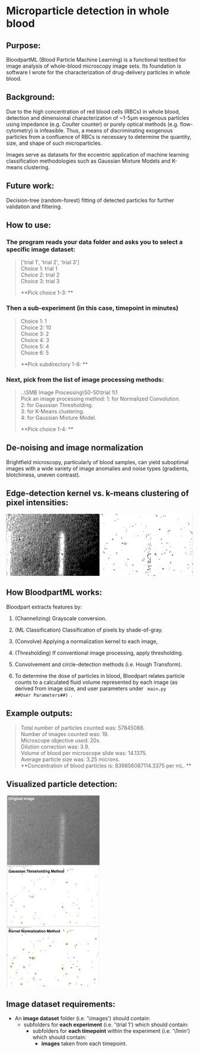 # Microparticle detection in whole blood

## Purpose:
BloodpartML (Blood Particle Machine Learning) is a functional testbed for image analysis of whole-blood microscopy image sets. Its foundation is software I wrote for the characterization of drug-delivery particles in whole blood. 

## Background:
Due to the high concentration of red blood cells (RBCs) in whole blood, detection and dimensional characterization of ~1-5μm exogenous particles using impedance (e.g. Coulter counter) or purely optical methods (e.g. flow-cytometry) is infeasible.  Thus, a means of discriminating exogenous particles from a confluence of RBCs is necessary to determine the quantity, size, and shape of such microparticles. 

Images serve as datasets for the eccentric application of machine learning classification methodologies such as Gaussian Mixture Models and K-means clustering.  

## Future work:
Decision-tree (random-forest) fitting of detected particles for further validation and filtering. 

## How to use:
### The program reads your data folder and asks you to select a specific image dataset:

> ['trial 1', 'trial 2', 'trial 3']  
> Choice 1: trial 1  
> Choice 2: trial 2  
> Choice 3: trial 3  
>  
> **Pick choice 1-3:  <enter an input> **

### Then a sub-experiment (in this case, timepoint in minutes)

> Choice 1: 1  
> Choice 2: 10  
> Choice 3: 2  
> Choice 4: 3  
> Choice 5: 4  
> Choice 6: 5  
>  
> **Pick subdirectory 1-6:  <enter an input> **

### Next, pick from the list of image processing methods:

> ..\SMB Image Processing\50-50\trial 1\1  
> Pick an image processing method:
> 1: for Normalized Convolution.  
> 2: for Gaussian Thresholding.   
> 3: for K-Means clustering.   
> 4: for Gaussian Mixture Model.
>
> **Pick choice 1-4: <enter an input> **

## De-noising and image normalization
Brightfield microscopy, particularly of blood samples, can yield suboptimal images with a wide variety of image anomalies and noise types (gradients, blotchiness, uneven contrast).  

## Edge-detection kernel vs. k-means clustering of pixel intensities: 
![example](/readme_images/GTvsKM.png?raw=true "GTvsKM")

## How BloodpartML works:

Bloodpart extracts features by: 
1. (Channelizing) Grayscale conversion.
2. (ML Classification)  Classification of pixels by shade-of-gray.
3. (Convolve) Applying a normalization kernel to each image,
4. (Thresholding) If conventional image processing, apply thresholding. 
5. Convolvement and circle-detection methods (i.e. Hough Transform).

2. To determine the dose of particles in blood, Bloodpart relates particle counts to a calculated fluid volume represented by each image (as derived from image size, and user parameters under <code> main.py ##User Parameters##) </code>.
</ul>

## Example outputs: 

> Total number of particles counted was: 57845088.  
> Number of images counted was: 19.  
> Microscope objective used: 20x.  
> Dilution correction was: 3.9.  
> Volume of blood per microscope slide was: 14.1375.  
> Average particle size was: 3.25 microns.  
> **Concentration of blood particles is: 839856087114.3375 per mL.  **

## Visualized particle detection:  
 <img src="readme_images/conventionalcomparison.png" width=50% height=50%>

## Image dataset requirements:
- An **image dataset** folder (i.e. '\\images') should contain: 
    - subfolders for **each experiment** (i.e. '\\trial 1') which should contain: 
        - subfolders for **each timepoint** within the experiment (i.e. '\\1min') which should contain: 
            - **images** taken from each timepoint.
